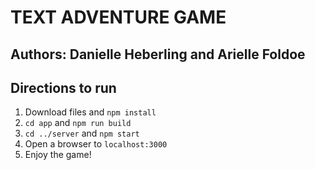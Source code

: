 # TEXT ADVENTURE GAME

## Authors: Danielle Heberling and Arielle Foldoe

## Directions to run
1. Download files and `npm install`
2. `cd app` and `npm run build`
3. `cd ../server` and `npm start`
4. Open a browser to `localhost:3000`
5. Enjoy the game!
